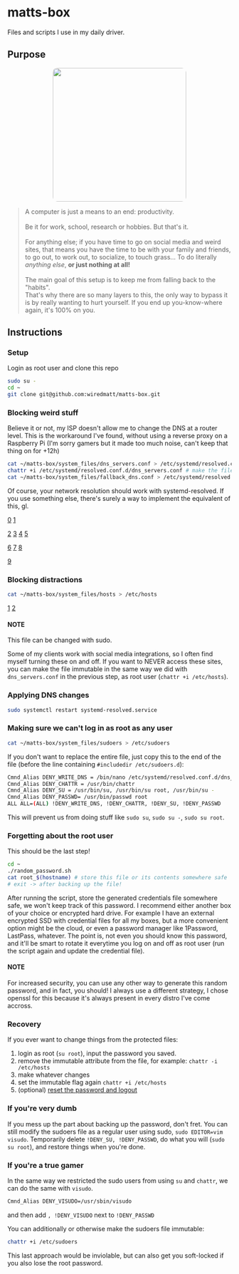 # matts-box

Files and scripts I use in my daily driver.

## Purpose

<div style="width: 100%; display: flex; justify-content: center;">
  <img src="https://miro.medium.com/v2/resize:fit:940/1*pMiyKxU-o6E3uBN-Cttt7w.png" width="300px" style="border-radius: 10px">
</div>

> A computer is just a means to an end: productivity. \
> \
> Be it for work, school, research or hobbies. But that's it. \
> \
> For anything else; if you have time to go on social media and weird sites, that means you have the time to be with your family and friends, to go out, to work out, to socialize, to touch grass... To do literally _anything else_, **or just nothing at all!** \
> \
> The main goal of this setup is to keep me from falling back to the "habits". \
> That's why there are so many layers to this, the only way to bypass it is by really wanting to hurt yourself. If you end up you-know-where again, it's 100% on you.

## Instructions

### Setup

Login as root user and clone this repo

```bash
sudo su -
cd ~
git clone git@github.com:wiredmatt/matts-box.git
```

### Blocking weird stuff

Believe it or not, my ISP doesn't allow me to change the DNS at a router level. This is the workaround I've found, without using a reverse proxy on a Raspberry Pi (I'm sorry gamers but it made too much noise, can't keep that thing on for +12h)

```bash
cat ~/matts-box/system_files/dns_servers.conf > /etc/systemd/resolved.conf.d/dns_servers.conf
chattr +i /etc/systemd/resolved.conf.d/dns_servers.conf # make the file immutable
cat ~/matts-box/system_files/fallback_dns.conf > /etc/systemd/resolved.conf.d/fallback_dns.conf
```

Of course, your network resolution should work with systemd-resolved. If you use something else, there's surely a way to implement the equivalent of this, gl.

[0](https://www.youtube.com/watch?v=PTAk3EkJtqQ) [1](https://www.yourbrainonporn.com/)

[2](https://www.youtube.com/watch?v=lFnM2RbG8oE) [3](https://www.youtube.com/watch?v=ZuBdNqBM3ao) [4](https://www.youtube.com/watch?v=iADXjkens14) [5](https://www.youtube.com/watch?v=BwqcjElvKPI)

[6](https://www.youtube.com/watch?v=iADXjkens14) [7](https://www.youtube.com/watch?v=1Ya67aLaaCc) [8](https://www.youtube.com/watch?v=Kxljw1hlWX0)

[9](https://www.youtube.com/watch?v=FpOg1C477cQ)

### Blocking distractions

```bash
cat ~/matts-box/system_files/hosts > /etc/hosts
```

[1](https://www.youtube.com/watch?v=hIRFiEzmn0Y) [2](https://www.youtube.com/watch?v=qy0LkCJUmkI)

#### NOTE

This file can be changed with sudo.

Some of my clients work with social media integrations, so I often find myself turning these on and off.
If you want to NEVER access these sites, you can make the file immutable in the same way we did with `dns_servers.conf` in the previous step, as root user (`chattr +i /etc/hosts`).

### Applying DNS changes

```bash
sudo systemctl restart systemd-resolved.service
```

### Making sure we can't log in as root as any user

```bash
cat ~/matts-box/system_files/sudoers > /etc/sudoers
```

If you don't want to replace the entire file, just copy this to the end of the file (before the line containing `#includedir /etc/sudoers.d`):

```bash
Cmnd_Alias DENY_WRITE_DNS = /bin/nano /etc/systemd/resolved.conf.d/dns_servers.conf, /usr/bin/vim /etc/systemd/resolved.conf.d/dns_servers.conf, /usr/bin/vi /etc/systemd/resolved.conf.d/dns_servers.conf
Cmnd_Alias DENY_CHATTR = /usr/bin/chattr
Cmnd_Alias DENY_SU = /usr/bin/su, /usr/bin/su root, /usr/bin/su -
Cmnd_Alias DENY_PASSWD= /usr/bin/passwd root
ALL ALL=(ALL) !DENY_WRITE_DNS, !DENY_CHATTR, !DENY_SU, !DENY_PASSWD
```

This will prevent us from doing stuff like `sudo su`, `sudo su -`, `sudo su root`.

### Forgetting about the root user

This should be the last step!

```bash
cd ~
./random_password.sh
cat root_$(hostname) # store this file or its contents somewhere safe
# exit -> after backing up the file!
```

After running the script, store the generated credentials file somewhere safe, we won't keep track of this password. I recommend either another box of your choice or encrypted hard drive.
For example I have an external encrypted SSD with credential files for all my boxes, but a more convenient option might be the cloud, or even a password manager like 1Password, LastPass, whatever. The point is, not even you should know this password, and it'll be smart to rotate it everytime you log on and off as root user (run the script again and update the credential file).

#### NOTE

For increased security, you can use any other way to generate this random password, and in fact, you should! I always use a different strategy, I chose openssl for this because it's always present in every distro I've come accross.

### Recovery

If you ever want to change things from the protected files:

1. login as root (`su root`), input the password you saved.
2. remove the immutable attribute from the file, for example: `chattr -i /etc/hosts`
3. make whatever changes
4. set the immutable flag again `chattr +i /etc/hosts`
5. (optional) [reset the password and logout](#forgetting-about-the-root-user)

### If you're very dumb

If you mess up the part about backing up the password, don't fret. You can still modify the sudoers file as a regular user using sudo, `sudo EDITOR=vim visudo`. Temporarily delete `!DENY_SU, !DENY_PASSWD`, do what you will (`sudo su root`), and restore things when you're done.

### If you're a true gamer

In the same way we restricted the sudo users from using `su` and `chattr`, we can do the same with `visudo`.

```bash
Cmnd_Alias DENY_VISUDO=/usr/sbin/visudo
```

and then add `, !DENY_VISUDO` next to `!DENY_PASSWD`

You can additionally or otherwise make the sudoers file immutable:

```bash
chattr +i /etc/sudoers
```

This last approach would be inviolable, but can also get you soft-locked if you also lose the root password.
